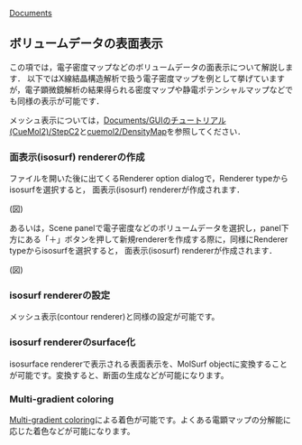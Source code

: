 [Documents](../../Documents)

## ボリュームデータの表面表示
この項では，電子密度マップなどのボリュームデータの面表示について解説します． 
以下ではX線結晶構造解析で扱う電子密度マップを例として挙げていますが，電子顕微鏡解析の結果得られる密度マップや静電ポテンシャルマップなどでも同様の表示が可能です．

メッシュ表示については，[Documents/GUIのチュートリアル(CueMol2)/StepC2](../../Documents/GUIのチュートリアル(CueMol2)/StepC2)と[cuemol2/DensityMap](../../cuemol2/DensityMap)を参照してください．

### 面表示(isosurf) rendererの作成

ファイルを開いた後に出てくるRenderer option dialogで，Renderer typeからisosurfを選択すると，
面表示(isosurf) rendererが作成されます．

(図)

あるいは，Scene panelで電子密度などのボリュームデータを選択し，panel下方にある「＋」ボタンを押して新規rendererを作成する際に，同様にRenderer typeからisosurfを選択すると，
面表示(isosurf) rendererが作成されます．

(図)

### isosurf rendererの設定
メッシュ表示(contour renderer)と同様の設定が可能です。

### isosurf rendererのsurface化
isosurface rendererで表示される表面表示を、MolSurf objectに変換することが可能です。変換すると、断面の生成などが可能になります。

### Multi-gradient coloring
[Multi-gradient coloring](../../cuemol2/MultiGradColoring)による着色が可能です。よくある電顕マップの分解能に応じた着色などが可能になります。